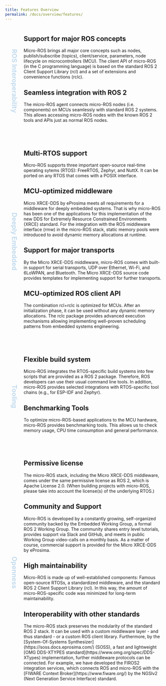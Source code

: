 ```yaml
---
title: Features Overview
permalink: /docs/overview/features/
---
```


<section style="display: grid; grid-template-columns: 1fr 9fr;">
 <h1 style="writing-mode: vertical-lr; text-align: center; color: #C3DBEE;">
  ROS Interoperability
 </h1>
 <div>
  <h2>Support for major ROS concepts</h2>
  <p>Micro-ROS brings all major core concepts such as nodes, publish/subscribe (topics), client/service, parameters, node lifecycle on microcontrollers (MCU). The client API of micro-ROS (in the C programming language) is based on the standard ROS 2 Client Support Library (rcl) and a set of extensions and convenience functions (rclc).</p>

  <h2>Seamless integration with ROS 2</h2>
  <p>The micro-ROS agent connects micro-ROS nodes (i.e. components) on MCUs seamlessly with standard ROS 2 systems. This allows accessing micro-ROS nodes with the known ROS 2 tools and APIs just as normal ROS nodes.</p>
 </div>
</section>

<section style="display: grid; grid-template-columns: 1fr 9fr; margin-top: 3em;">
 <h1 style="writing-mode: vertical-lr; text-align: center; color: #C3DBEE;">
  Deeply Embedded
 </h1>
 <div>
  <h2>Multi-RTOS support</h2>
  <p>Micro-ROS supports three important open-source real-time operating sytems (RTOS): FreeRTOS, Zephyr, and NuttX. It can be ported on any RTOS that comes with a POSIX interface.</p>

  <h2>MCU-optimized middleware</h2>
  <p>Micro XRCE-DDS by eProsima meets all requirements for a middleware for deeply embedded systems. That is why micro-ROS has been one of the applications for this implementation of the new DDS for Extremely Resource Constrained Environments (XRCE) standard. For the integration with the ROS middleware interface (rmw) in the micro-ROS stack, static memory pools were introduced to avoid dynamic memory allocations at runtime.</p>

  <h2>Support for major transports</h2>
  <p>By the Micro XRCE-DDS middleware, micro-ROS comes with built-in support for serial transports, UDP over Ethernet, Wi-Fi, and 6LoWPAN, and Bluetooth. The Micro XRCE-DDS source code provides templates for implementing support for further transports.</p>

  <h2>MCU-optimized ROS client API</h2>
  <p>The combination rcl+rclc is optimized for MCUs. After an initialization phase, it can be used without any dynamic memory allocations. The rclc package provides advanced execution mechanisms allowing implementing well-proven scheduling patterns from embedded systems engineering.</p>  
 </div>
</section>

<section style="display: grid; grid-template-columns: 1fr 9fr; margin-top: 3em;">
 <h1 style="writing-mode: vertical-lr; text-align: center; color: #C3DBEE;">
  Tooling
 </h1>
 <div>
  <h2>Flexible build system</h2>
  <p>Micro-ROS integrates the RTOS-specific build systems into few scripts that are provided as a ROS 2 package. Therefore, ROS developers can use their usual command line tools. In addition, micro-ROS provides selected integrations with RTOS-specific tool chains (e.g., for ESP-IDF and Zephyr).</p>
  
  <h2>Benchmarking Tools</h2>
  <p>To optimize micro-ROS-based applications to the MCU hardware, micro-ROS provides benchmarking tools. This allows us to check memory usage, CPU time consumption and general performance.</p>
 </div>
</section>

<section style="display: grid; grid-template-columns: 1fr 9fr; margin-top: 3em;">
 <h1 style="writing-mode: vertical-lr; text-align: center; color: #C3DBEE;">
  Openness
 </h1>
 <div>
  <h2>Permissive license</h2>
  <p>The micro-ROS stack, including the Micro XRCE-DDS middleware, comes under the same permissive license as ROS 2, which is Apache License 2.0. (When building projects with micro-ROS, please take into account the license(s) of the underlying RTOS.)</p>
  
  <h2>Community and Support</h2>
  <p>Micro-ROS is developed by a constantly growing, self-organized community backed by the Embedded Working Group, a formal ROS 2 Working Group. The community shares entry level tutorials, provides support via Slack and GitHub, and meets in public Working Group video-calls on a monthly basis. As a matter of course, commercial support is provided for the Micro XRCE-DDS by eProsima.</p>
  
  <h2>High maintainability</h2>
  <p>Micro-ROS is made up of well-established components: Famous open-source RTOSs, a standardized middleware, and the standard ROS 2 Client Support Library (rcl). In this way, the amount of micro-ROS-specific code was minimized for long-term maintainability.</p>

  <h2>Interoperability with other standards</h2>
  <p>The micro-ROS stack preserves the modularity of the standard ROS 2 stack. It can be used with a custom middleware layer - and thus standard - or a custom ROS client library. Furthermore, by the [System-Of-Systems Synthesizer](https://soss.docs.eprosima.com/) (SOSS), a fast and lightweight [OMG DDS-XTYPES standard](https://www.omg.org/spec/DDS-XTypes) implementation, further middleware protocols can be connected. For example, we have developed the FIROS2 integration services, which connects ROS and micro-ROS with the [FIWARE Context Broker](https://www.fiware.org/) by the NGSIv2 (Next Generation Service Interface) standard.</p>
  
 </div>
</section>

